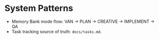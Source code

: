 # System Patterns

- Memory Bank mode flow: VAN → PLAN → CREATIVE → IMPLEMENT → QA
- Task tracking source of truth: `docs/tasks.md`.
